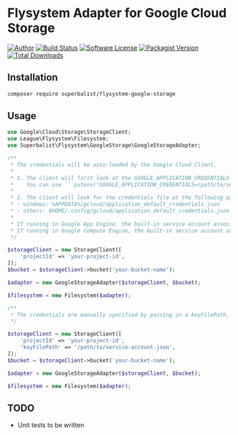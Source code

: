 # Flysystem Adapter for Google Cloud Storage

[![Author](http://img.shields.io/badge/author-@superbalist-blue.svg?style=flat-square)](https://twitter.com/superbalist)
[![Build Status](https://img.shields.io/travis/Superbalist/flysystem-google-storage/master.svg?style=flat-square)](https://travis-ci.org/Superbalist/flysystem-google-storage)
[![Software License](https://img.shields.io/badge/license-MIT-brightgreen.svg?style=flat-square)](LICENSE)
[![Packagist Version](https://img.shields.io/packagist/v/superbalist/flysystem-google-storage.svg?style=flat-square)](https://packagist.org/packages/superbalist/flysystem-google-storage)
[![Total Downloads](https://img.shields.io/packagist/dt/superbalist/flysystem-google-storage.svg?style=flat-square)](https://packagist.org/packages/superbalist/flysystem-google-storage)


## Installation

```bash
composer require superbalist/flysystem-google-storage
```

## Usage

```php
use Google\Cloud\Storage\StorageClient;
use League\Flysystem\Filesystem;
use Superbalist\Flysystem\GoogleStorage\GoogleStorageAdapter;

/**
 * The credentials will be auto-loaded by the Google Cloud Client.
 *
 * 1. The client will first look at the GOOGLE_APPLICATION_CREDENTIALS env var.
 *    You can use ```putenv('GOOGLE_APPLICATION_CREDENTIALS=/path/to/service-account.json');``` to set the location of your credentials file.
 *
 * 2. The client will look for the credentials file at the following paths:
 * - windows: %APPDATA%/gcloud/application_default_credentials.json
 * - others: $HOME/.config/gcloud/application_default_credentials.json
 *
 * If running in Google App Engine, the built-in service account associated with the application will be used.
 * If running in Google Compute Engine, the built-in service account associated with the virtual machine instance will be used.
 */

$storageClient = new StorageClient([
    'projectId' => 'your-project-id',
]);
$bucket = $storageClient->bucket('your-bucket-name');

$adapter = new GoogleStorageAdapter($storageClient, $bucket);

$filesystem = new Filesystem($adapter);

/**
 * The credentials are manually specified by passing in a keyFilePath.
 */

$storageClient = new StorageClient([
    'projectId' => 'your-project-id',
    'keyFilePath' => '/path/to/service-account.json',
]);
$bucket = $storageClient->bucket('your-bucket-name');

$adapter = new GoogleStorageAdapter($storageClient, $bucket);

$filesystem = new Filesystem($adapter);
```


## TODO

* Unit tests to be written